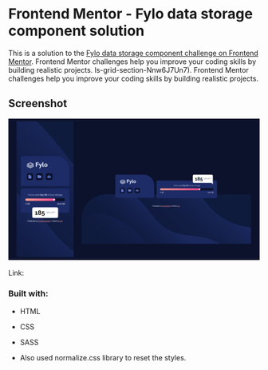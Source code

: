 # Frontend Mentor - Fylo data storage component solution

This is a solution to the [Fylo data storage component challenge on Frontend Mentor](https://www.frontendmentor.io/challenges/fylo-data-storage-component-1dZPRbV5n). Frontend Mentor challenges help you improve your coding skills by building realistic projects. ls-grid-section-Nnw6J7Un7). Frontend Mentor challenges help you improve your coding skills by building realistic projects. 

## Screenshot

![](/fylo-data-storage.jpg)

Link:

### Built with: 

- HTML
- CSS
- SASS

- Also used normalize.css library to reset the styles.

